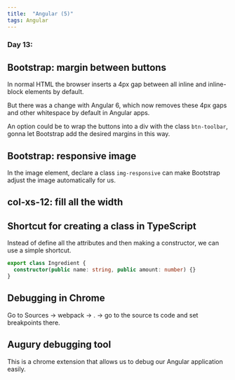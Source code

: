 ```yaml
---
title:  "Angular (5)"
tags: Angular
---
```


### Day 13: 


## Bootstrap: margin between buttons

In normal HTML the browser inserts a 4px gap between all inline and inline-block elements by default.

But there was a change with Angular 6, which now removes these 4px gaps and other whitespace by default in Angular apps.

An option could be to wrap the buttons into a div with the class `btn-toolbar`, gonna let Bootstrap add the desired 
margins in this way.

## Bootstrap: responsive image

In the image element, declare a class `img-responsive` can make Bootstrap adjust the image automatically for us.

## col-xs-12: fill all the width

## Shortcut for creating a class in TypeScript

Instead of define all the attributes and then making a constructor, we can use a simple shortcut.

```typescript
export class Ingredient {
  constructor(public name: string, public amount: number) {}
}
```

## Debugging in Chrome

Go to Sources -> webpack -> . -> go to the source ts code and set breakpoints there.

## Augury debugging tool

This is a chrome extension that allows us to debug our Angular application easily.



